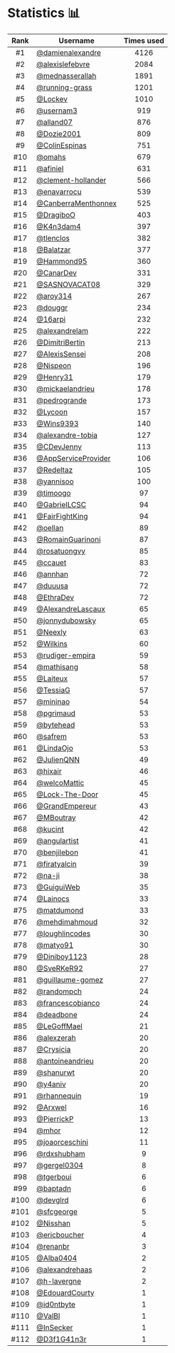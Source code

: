 # Statistics 📊

|Rank|Username|Times used|
:--------:|--------|:--------:|
|#1|[@damienalexandre](https://github.com/damienalexandre)|4126|
|#2|[@alexislefebvre](https://github.com/alexislefebvre)|2084|
|#3|[@mednasserallah](https://github.com/mednasserallah)|1891|
|#4|[@running-grass](https://github.com/running-grass)|1201|
|#5|[@Lockev](https://github.com/Lockev)|1010|
|#6|[@usernam3](https://github.com/usernam3)|919|
|#7|[@alland07](https://github.com/alland07)|876|
|#8|[@Dozie2001](https://github.com/Dozie2001)|809|
|#9|[@ColinEspinas](https://github.com/ColinEspinas)|751|
|#10|[@omahs](https://github.com/omahs)|679|
|#11|[@afiniel](https://github.com/afiniel)|631|
|#12|[@clement-hollander](https://github.com/clement-hollander)|566|
|#13|[@enavarrocu](https://github.com/enavarrocu)|539|
|#14|[@CanberraMenthonnex](https://github.com/CanberraMenthonnex)|525|
|#15|[@DragiboO](https://github.com/DragiboO)|403|
|#16|[@K4n3dam4](https://github.com/K4n3dam4)|397|
|#17|[@tlenclos](https://github.com/tlenclos)|382|
|#18|[@Balatzar](https://github.com/Balatzar)|377|
|#19|[@Hammond95](https://github.com/Hammond95)|360|
|#20|[@CanarDev](https://github.com/CanarDev)|331|
|#21|[@SASNOVACAT08](https://github.com/SASNOVACAT08)|329|
|#22|[@aroy314](https://github.com/aroy314)|267|
|#23|[@douggr](https://github.com/douggr)|234|
|#24|[@16arpi](https://github.com/16arpi)|232|
|#25|[@alexandrelam](https://github.com/alexandrelam)|222|
|#26|[@DimitriBertin](https://github.com/DimitriBertin)|213|
|#27|[@AlexisSensei](https://github.com/AlexisSensei)|208|
|#28|[@Nispeon](https://github.com/Nispeon)|196|
|#29|[@Henry31](https://github.com/Henry31)|179|
|#30|[@mickaelandrieu](https://github.com/mickaelandrieu)|178|
|#31|[@pedrogrande](https://github.com/pedrogrande)|173|
|#32|[@Lycoon](https://github.com/Lycoon)|157|
|#33|[@Wins9393](https://github.com/Wins9393)|140|
|#34|[@alexandre-tobia](https://github.com/alexandre-tobia)|127|
|#35|[@CDevJenny](https://github.com/CDevJenny)|113|
|#36|[@AppServiceProvider](https://github.com/AppServiceProvider)|106|
|#37|[@Redeltaz](https://github.com/Redeltaz)|105|
|#38|[@yannisoo](https://github.com/yannisoo)|100|
|#39|[@timoogo](https://github.com/timoogo)|97|
|#40|[@GabrielLCSC](https://github.com/GabrielLCSC)|94|
|#41|[@FairFightKing](https://github.com/FairFightKing)|94|
|#42|[@oellan](https://github.com/oellan)|89|
|#43|[@RomainGuarinoni](https://github.com/RomainGuarinoni)|87|
|#44|[@rosatuongvy](https://github.com/rosatuongvy)|85|
|#45|[@ccauet](https://github.com/ccauet)|83|
|#46|[@annhan](https://github.com/annhan)|72|
|#47|[@duuusa](https://github.com/duuusa)|72|
|#48|[@EthraDev](https://github.com/EthraDev)|72|
|#49|[@AlexandreLascaux](https://github.com/AlexandreLascaux)|65|
|#50|[@jonnydubowsky](https://github.com/jonnydubowsky)|65|
|#51|[@Neexly](https://github.com/Neexly)|63|
|#52|[@Wilkins](https://github.com/Wilkins)|60|
|#53|[@rudiger-empira](https://github.com/rudiger-empira)|59|
|#54|[@mathisang](https://github.com/mathisang)|58|
|#55|[@Laiteux](https://github.com/Laiteux)|57|
|#56|[@TessiaG](https://github.com/TessiaG)|57|
|#57|[@mininao](https://github.com/mininao)|54|
|#58|[@pgrimaud](https://github.com/pgrimaud)|53|
|#59|[@bytehead](https://github.com/bytehead)|53|
|#60|[@safrem](https://github.com/safrem)|53|
|#61|[@LindaOjo](https://github.com/LindaOjo)|53|
|#62|[@JulienQNN](https://github.com/JulienQNN)|49|
|#63|[@hixair](https://github.com/hixair)|46|
|#64|[@welcoMattic](https://github.com/welcoMattic)|45|
|#65|[@Lock-The-Door](https://github.com/Lock-The-Door)|45|
|#66|[@GrandEmpereur](https://github.com/GrandEmpereur)|43|
|#67|[@MBoutray](https://github.com/MBoutray)|42|
|#68|[@kucint](https://github.com/kucint)|42|
|#69|[@angulartist](https://github.com/angulartist)|41|
|#70|[@benjilebon](https://github.com/benjilebon)|41|
|#71|[@firatyalcin](https://github.com/firatyalcin)|39|
|#72|[@na-ji](https://github.com/na-ji)|38|
|#73|[@GuiguiWeb](https://github.com/GuiguiWeb)|35|
|#74|[@Lainocs](https://github.com/Lainocs)|33|
|#75|[@matdumond](https://github.com/matdumond)|33|
|#76|[@mehdimahmoud](https://github.com/mehdimahmoud)|32|
|#77|[@loughlincodes](https://github.com/loughlincodes)|30|
|#78|[@matyo91](https://github.com/matyo91)|30|
|#79|[@Diniboy1123](https://github.com/Diniboy1123)|28|
|#80|[@SveRKeR92](https://github.com/SveRKeR92)|27|
|#81|[@guillaume-gomez](https://github.com/guillaume-gomez)|27|
|#82|[@randompch](https://github.com/randompch)|24|
|#83|[@francescobianco](https://github.com/francescobianco)|24|
|#84|[@deadbone](https://github.com/deadbone)|24|
|#85|[@LeGoffMael](https://github.com/LeGoffMael)|21|
|#86|[@alexzerah](https://github.com/alexzerah)|20|
|#87|[@Crysicia](https://github.com/Crysicia)|20|
|#88|[@antoineandrieu](https://github.com/antoineandrieu)|20|
|#89|[@shanurwt](https://github.com/shanurwt)|20|
|#90|[@y4aniv](https://github.com/y4aniv)|20|
|#91|[@rhannequin](https://github.com/rhannequin)|19|
|#92|[@Arxwel](https://github.com/Arxwel)|16|
|#93|[@PierrickP](https://github.com/PierrickP)|13|
|#94|[@mhor](https://github.com/mhor)|12|
|#95|[@joaorceschini](https://github.com/joaorceschini)|11|
|#96|[@rdxshubham](https://github.com/rdxshubham)|9|
|#97|[@gergel0304](https://github.com/gergel0304)|8|
|#98|[@tgerboui](https://github.com/tgerboui)|6|
|#99|[@baptadn](https://github.com/baptadn)|6|
|#100|[@devglrd](https://github.com/devglrd)|6|
|#101|[@sfcgeorge](https://github.com/sfcgeorge)|5|
|#102|[@Nisshan](https://github.com/Nisshan)|5|
|#103|[@ericboucher](https://github.com/ericboucher)|4|
|#104|[@renanbr](https://github.com/renanbr)|3|
|#105|[@Alba0404](https://github.com/Alba0404)|2|
|#106|[@alexandrehaas](https://github.com/alexandrehaas)|2|
|#107|[@h-lavergne](https://github.com/h-lavergne)|2|
|#108|[@EdouardCourty](https://github.com/EdouardCourty)|1|
|#109|[@id0ntbyte](https://github.com/id0ntbyte)|1|
|#110|[@ValBl](https://github.com/ValBl)|1|
|#111|[@InSecker](https://github.com/InSecker)|1|
|#112|[@D3f1G41n3r](https://github.com/D3f1G41n3r)|1|
